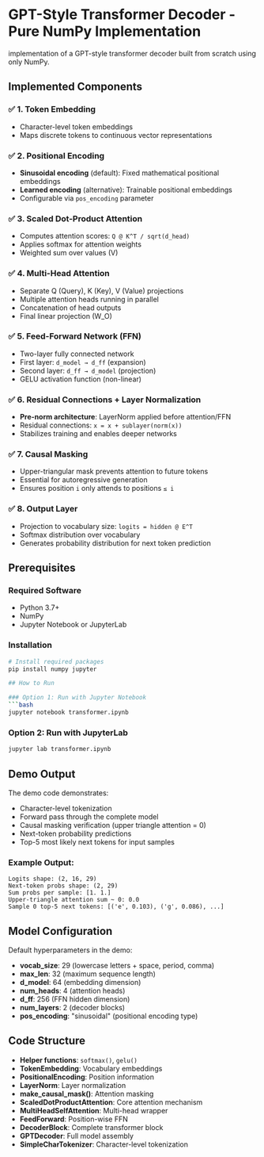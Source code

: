 # GPT-Style Transformer Decoder - Pure NumPy Implementation

implementation of a GPT-style transformer decoder built from scratch using only NumPy. 

## Implemented Components


### ✅ 1. Token Embedding
- Character-level token embeddings
- Maps discrete tokens to continuous vector representations

### ✅ 2. Positional Encoding
- **Sinusoidal encoding** (default): Fixed mathematical positional embeddings
- **Learned encoding** (alternative): Trainable positional embeddings
- Configurable via `pos_encoding` parameter

### ✅ 3. Scaled Dot-Product Attention
- Computes attention scores: `Q @ K^T / sqrt(d_head)`
- Applies softmax for attention weights
- Weighted sum over values (V)

### ✅ 4. Multi-Head Attention
- Separate Q (Query), K (Key), V (Value) projections
- Multiple attention heads running in parallel
- Concatenation of head outputs
- Final linear projection (W_O)

### ✅ 5. Feed-Forward Network (FFN)
- Two-layer fully connected network
- First layer: `d_model → d_ff` (expansion)
- Second layer: `d_ff → d_model` (projection)
- GELU activation function (non-linear)

### ✅ 6. Residual Connections + Layer Normalization
- **Pre-norm architecture**: LayerNorm applied before attention/FFN
- Residual connections: `x = x + sublayer(norm(x))`
- Stabilizes training and enables deeper networks

### ✅ 7. Causal Masking
- Upper-triangular mask prevents attention to future tokens
- Essential for autoregressive generation
- Ensures position `i` only attends to positions `≤ i`

### ✅ 8. Output Layer
- Projection to vocabulary size: `logits = hidden @ E^T`
- Softmax distribution over vocabulary
- Generates probability distribution for next token prediction

## Prerequisites

### Required Software
- Python 3.7+
- NumPy
- Jupyter Notebook or JupyterLab

### Installation

```bash
# Install required packages
pip install numpy jupyter

## How to Run

### Option 1: Run with Jupyter Notebook
```bash
jupyter notebook transformer.ipynb
```

### Option 2: Run with JupyterLab
```bash
jupyter lab transformer.ipynb
```

## Demo Output

The demo code demonstrates:
- Character-level tokenization
- Forward pass through the complete model
- Causal masking verification (upper triangle attention = 0)
- Next-token probability predictions
- Top-5 most likely next tokens for input samples

### Example Output:
```
Logits shape: (2, 16, 29)
Next-token probs shape: (2, 29)
Sum probs per sample: [1. 1.]
Upper-triangle attention sum ~ 0: 0.0
Sample 0 top-5 next tokens: [('e', 0.103), ('g', 0.086), ...]
```

## Model Configuration

Default hyperparameters in the demo:
- **vocab_size**: 29 (lowercase letters + space, period, comma)
- **max_len**: 32 (maximum sequence length)
- **d_model**: 64 (embedding dimension)
- **num_heads**: 4 (attention heads)
- **d_ff**: 256 (FFN hidden dimension)
- **num_layers**: 2 (decoder blocks)
- **pos_encoding**: "sinusoidal" (positional encoding type)

## Code Structure

- **Helper functions**: `softmax()`, `gelu()`
- **TokenEmbedding**: Vocabulary embeddings
- **PositionalEncoding**: Position information
- **LayerNorm**: Layer normalization
- **make_causal_mask()**: Attention masking
- **ScaledDotProductAttention**: Core attention mechanism
- **MultiHeadSelfAttention**: Multi-head wrapper
- **FeedForward**: Position-wise FFN
- **DecoderBlock**: Complete transformer block
- **GPTDecoder**: Full model assembly
- **SimpleCharTokenizer**: Character-level tokenization
